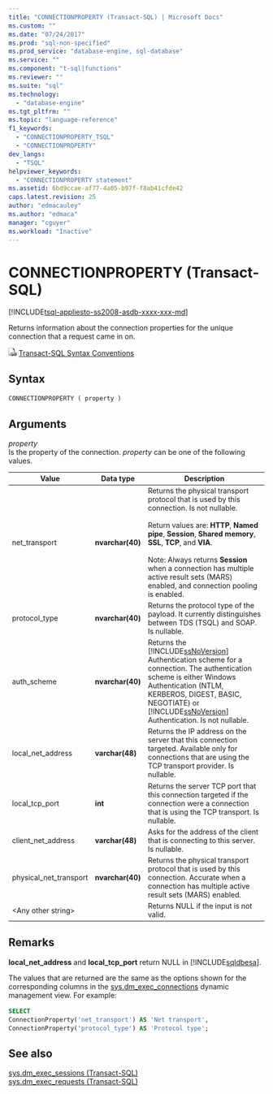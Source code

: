 ```yaml
---
title: "CONNECTIONPROPERTY (Transact-SQL) | Microsoft Docs"
ms.custom: ""
ms.date: "07/24/2017"
ms.prod: "sql-non-specified"
ms.prod_service: "database-engine, sql-database"
ms.service: ""
ms.component: "t-sql|functions"
ms.reviewer: ""
ms.suite: "sql"
ms.technology: 
  - "database-engine"
ms.tgt_pltfrm: ""
ms.topic: "language-reference"
f1_keywords: 
  - "CONNECTIONPROPERTY_TSQL"
  - "CONNECTIONPROPERTY"
dev_langs: 
  - "TSQL"
helpviewer_keywords: 
  - "CONNECTIONPROPERTY statement"
ms.assetid: 6bd9ccae-af77-4a05-b97f-f8ab41cfde42
caps.latest.revision: 25
author: "edmacauley"
ms.author: "edmaca"
manager: "cguyer"
ms.workload: "Inactive"
---
```

# CONNECTIONPROPERTY (Transact-SQL)
[!INCLUDE[tsql-appliesto-ss2008-asdb-xxxx-xxx-md](../../includes/tsql-appliesto-ss2008-asdb-xxxx-xxx-md.md)]

Returns information about the connection properties for the unique connection that a request came in on.
  
![Topic link icon](../../database-engine/configure-windows/media/topic-link.gif "Topic link icon") [Transact-SQL Syntax Conventions](../../t-sql/language-elements/transact-sql-syntax-conventions-transact-sql.md)
  
## Syntax  
  
```sql
CONNECTIONPROPERTY ( property )  
```  
  
## Arguments  
*property*  
Is the property of the connection. *property* can be one of the following values.
  
|Value|Data type|Description|  
|---|---|---|
|net_transport|**nvarchar(40)**|Returns the physical transport protocol that is used by this connection. Is not nullable.<br /><br /> Return values are: **HTTP**, **Named pipe**, **Session**, **Shared memory**, **SSL**, **TCP**, and **VIA**.<br /><br /> Note: Always returns **Session** when a connection has multiple active result sets (MARS) enabled, and connection pooling is enabled.|  
|protocol_type|**nvarchar(40)**|Returns the protocol type of the payload. It currently distinguishes between TDS (TSQL) and SOAP. Is nullable.|  
|auth_scheme|**nvarchar(40)**|Returns the [!INCLUDE[ssNoVersion](../../includes/ssnoversion-md.md)] Authentication scheme for a connection. The authentication scheme is either Windows Authentication (NTLM, KERBEROS, DIGEST, BASIC, NEGOTIATE) or [!INCLUDE[ssNoVersion](../../includes/ssnoversion-md.md)] Authentication. Is not nullable.|  
|local_net_address|**varchar(48)**|Returns the IP address on the server that this connection targeted. Available only for connections that are using the TCP transport provider. Is nullable.|  
|local_tcp_port|**int**|Returns the server TCP port that this connection targeted if the connection were a connection that is using the TCP transport. Is nullable.|  
|client_net_address|**varchar(48)**|Asks for the address of the client that is connecting to this server. Is nullable.|  
|physical_net_transport|**nvarchar(40)**|Returns the physical transport protocol that is used by this connection. Accurate when a connection has multiple active result sets (MARS) enabled.|  
|\<Any other string>||Returns NULL if the input is not valid.|  
  
## Remarks  
**local_net_address** and **local_tcp_port** return NULL in [!INCLUDE[sqldbesa](../../includes/sqldbesa-md.md)].
  
The values that are returned are the same as the options shown for the corresponding columns in the [sys.dm_exec_connections](../../relational-databases/system-dynamic-management-views/sys-dm-exec-connections-transact-sql.md) dynamic management view. For example:
  
```sql
SELECT   
ConnectionProperty('net_transport') AS 'Net transport',   
ConnectionProperty('protocol_type') AS 'Protocol type';  
```  
  
## See also
[sys.dm_exec_sessions &#40;Transact-SQL&#41;](../../relational-databases/system-dynamic-management-views/sys-dm-exec-sessions-transact-sql.md)  
[sys.dm_exec_requests &#40;Transact-SQL&#41;](../../relational-databases/system-dynamic-management-views/sys-dm-exec-requests-transact-sql.md)
  
  
